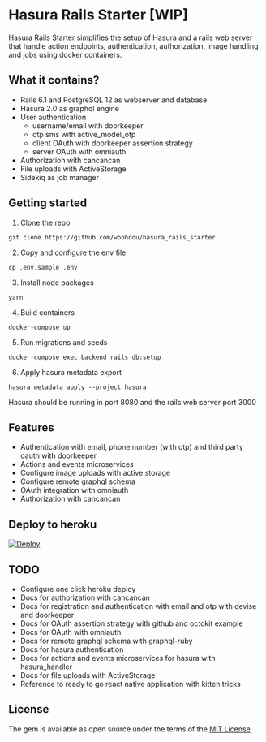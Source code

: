 # Hasura Rails Starter [WIP]

Hasura Rails Starter simplifies the setup of Hasura and a rails web server that handle action endpoints, authentication, authorization, image handling and jobs using docker containers.

## What it contains?

- Rails 6.1 and PostgreSQL 12 as webserver and database
- Hasura 2.0 as graphql engine
- User authentication
  - username/email with doorkeeper
  - otp sms with active_model_otp
  - client OAuth with doorkeeper assertion strategy
  - server OAuth with omniauth
- Authorization with cancancan
- File uploads with ActiveStorage
- Sidekiq as job manager

## Getting started

1. Clone the repo

```
git clone https://github.com/woohoou/hasura_rails_starter
```

2. Copy and configure the env file

```
cp .env.sample .env
```

3. Install node packages

```
yarn
```

4. Build containers

```
docker-compose up
```

5. Run migrations and seeds

```
docker-compose exec backend rails db:setup
```


6. Apply hasura metadata export

```
hasura metadata apply --project hasura
```

Hasura should be running in port 8080 and the rails web server port 3000

## Features

- Authentication with email, phone number (with otp) and third party oauth with doorkeeper
- Actions and events microservices
- Configure image uploads with active storage
- Configure remote graphql schema
- OAuth integration with omniauth
- Authorization with cancancan

## Deploy to heroku

[![Deploy](https://www.herokucdn.com/deploy/button.svg)](https://heroku.com/deploy?template=https://github.com/woohoou/hasura_rails_starter)

## TODO

- Configure one click heroku deploy
- Docs for authorization with cancancan
- Docs for registration and authentication with email and otp with devise and doorkeeper
- Docs for OAuth assertion strategy with github and octokit example
- Docs for OAuth with omniauth
- Docs for remote graphql schema with graphql-ruby
- Docs for hasura authentication
- Docs for actions and events microservices for hasura with hasura_handler
- Docs for file uploads with ActiveStorage
- Reference to ready to go react native application with kitten tricks

## License

The gem is available as open source under the terms of the [MIT License](https://opensource.org/licenses/MIT).
